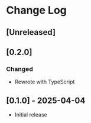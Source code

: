 # Change Log

<!-- All notable changes to the "factorio-locale-format-helper" extension will be documented in this file. -->

<!-- Check [Keep a Changelog](http://keepachangelog.com/) for recommendations on how to structure this file. -->

## [Unreleased]

## [0.2.0]

### Changed

- Rewrote with TypeScript

## [0.1.0] - 2025-04-04

- Initial release
 
